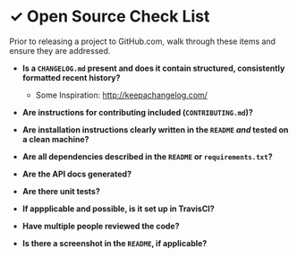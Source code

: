 # &#x2713; Open Source Check List

Prior to releasing a project to GitHub.com, walk through these items and ensure they are addressed.

- **Is a `CHANGELOG.md` present and does it contain structured, consistently formatted recent history?**
  - Some Inspiration: <http://keepachangelog.com/>

- **Are instructions for contributing included (`CONTRIBUTING.md`)?**

- **Are installation instructions clearly written in the `README` _and_ tested on a clean machine?**

- **Are all dependencies described in the `README` or `requirements.txt`?**

- **Are the API docs generated?**

- **Are there unit tests?**

- **If appplicable and possible, is it set up in TravisCI?**

- **Have multiple people reviewed the code?**

- **Is there a screenshot in the `README`, if applicable?**
